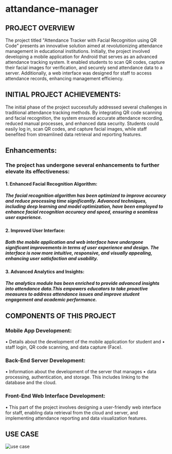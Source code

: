 # attandance-manager

## PROJECT OVERVIEW 

  The project titled "Attendance Tracker with Facial Recognition using QR Code" presents an 
innovative solution aimed at revolutionizing attendance management in educational institutions. 
Initially, the project involved developing a mobile application for Android that serves as an advanced 
attendance tracking system. It enabled students to scan QR codes, capture their facial images for 
verification, and securely send attendance data to a server. Additionally, a web interface was designed 
for staff to access attendance records, enhancing management efficiency. 


## INITIAL PROJECT ACHIEVEMENTS: 
  The initial phase of the project successfully addressed several challenges in traditional attendance tracking methods. 
By integrating QR code scanning and facial recognition, the system ensured 
accurate attendance recording, reduced manual processes, and enhanced data security. Students could 
easily log in, scan QR codes, and capture facial images, while staff benefited from streamlined data 
retrieval and reporting features.

## Enhancements: 
### The project has undergone several enhancements to further elevate its effectiveness:
#### 1.	Enhanced Facial Recognition Algorithm:
##### The facial recognition algorithm has been optimized to improve accuracy and reduce processing time significantly. Advanced techniques, including deep learning and model optimization, have been employed to enhance facial recognition accuracy and speed, ensuring a seamless user experience.

#### 2.	Improved User Interface:
##### Both the mobile application and web interface have undergone significant improvements in terms of user experience and design. The interface is now more intuitive, responsive, and visually appealing, enhancing user satisfaction and usability.

#### 3.	Advanced Analytics and Insights:
##### The analytics module has been enriched to provide advanced insights into attendance data.This empowers educators to take proactive measures to address attendance issues and improve student engagement and academic performance.




## COMPONENTS OF THIS PROJECT
### 	Mobile App Development: 

•	Details about the development of the mobile application for student and 
•	staff login, QR code scanning, and data capture (Face).
### 	Back-End Server Development: 

•	Information about the development of the server that manages 
•	data processing, authentication, and storage. This includes linking to the database and the cloud.
### 	Front-End Web Interface Development:

•	This part of the project involves designing a user-friendly web interface for staff, enabling data retrieval from the cloud and server, and implementing attendance reporting and data visualization features.


## USE CASE
![use case](https://github.com/Parthasarathi-D/attandance-manager/assets/141064484/fba0ef7f-4bf0-4734-baaf-ec513c497149)
